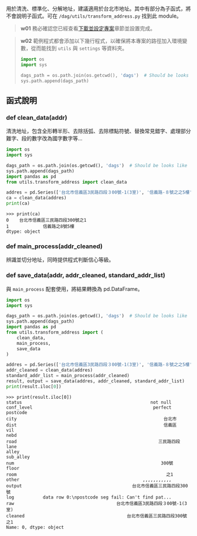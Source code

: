 
用於清洗、標準化、分解地址，建議適用於台北市地址。其中有部分為子函式，將不會說明子函式。可在 `/dag/utils/transform_address.py` 找到此 module。

> **w01**
> 務必確認您已經查看[下載並設定專案](/data-end/project-setup)章節並設置完成。

> **w02**
> 範例程式都會添加以下幾行程式，以確保將本專案的路徑加入環境變數，從而能找到 `utils` 與 `settings` 等資料夾。
>
> ```python
> import os
> import sys
>
> dags_path = os.path.join(os.getcwd(), 'dags')  # Should be looks like '.../dags'
> sys.path.append(dags_path)
> ```

## 函式說明

### def clean_data(addr)

清洗地址，包含全形轉半形、去除括弧、去除標點符號、替換常見錯字、處理部分難字、段的數字改為國字數字等...

```python
import os
import sys

dags_path = os.path.join(os.getcwd(), 'dags')  # Should be looks like '.../dags'
sys.path.append(dags_path)
import pandas as pd
from utils.transform_address import clean_data

addres = pd.Series(['台北市信義區3民路四段３00號-1(3室)', '信義路-８號之之5樓'])
ca = clean_data(addres)
print(ca)
```

```
>>> print(ca)
0    台北市信義區三民路四段300號之1
1             信義路之8號5樓
dtype: object
```

### def main_process(addr_cleaned)

辨識並切分地址，同時提供程式判斷信心等級。

### def save_data(addr, addr_cleaned, standard_addr_list)

與 `main_process` 配套使用，將結果轉換為 pd.DataFrame。

```python
import os
import sys

dags_path = os.path.join(os.getcwd(), 'dags')  # Should be looks like '.../dags'
sys.path.append(dags_path)
import pandas as pd
from utils.transform_address import (
    clean_data,
    main_process,
    save_data
)

addres = pd.Series(['台北市信義區3民路四段３00號-1(3室)', '信義路-８號之之5樓'])
addr_cleaned = clean_data(addres)
standard_addr_list = main_process(addr_cleaned)
result, output = save_data(addres, addr_cleaned, standard_addr_list)
print(result.iloc[0])
```

```
>>> print(result.iloc[0])
status                                                 not null
conf_level                                              perfect
postcode
city                                                        台北市
dist                                                        信義區
vil
nebd
road                                                      三民路四段
lane
alley
sub_alley
num                                                        300號
floor
room                                                         之1
other                                               ,,,,,,,,,,,
output                                          台北市信義區三民路四段300號
log           data row 0:\npostcode seg fail: Can't find pat...
raw                                       台北市信義區3民路四段３00號-1(3室)
cleaned                                       台北市信義區三民路四段300號之1
Name: 0, dtype: object
```

